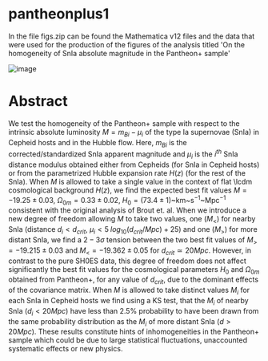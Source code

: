 # pantheonplus1
In the file figs.zip can be found the Mathematica v12 files and the data that were used for the production of the figures of the analysis titled 'On the homogeneity of SnIa absolute magnitude in the Pantheon+ sample' 

![image](https://user-images.githubusercontent.com/88026221/210337393-c58fac4b-581b-43b1-b6fe-75c4885eac30.png)


# Abstract

We test the homogeneity of the Pantheon+ sample with respect to the intrinsic absolute luminosity $M=m_{Bi}-\mu_i$ of the type Ia supernovae (SnIa) in Cepheid hosts and in the Hubble flow. Here, $m_{Bi}$ is the corrected/standardized SnIa apparent magnitude and $\mu_i$ is the $i^{th}$ SnIa distance modulus obtained either from Cepheids (for SnIa in Cepheid hosts) or from the parametrized Hubble expansion rate $H(z)$ (for the rest of the SnIa). When $M$ is allowed to take a single value in the context of flat \lcdm cosmological background $H(z)$, we find the expected best fit values $M=-19.25\pm 0.03$, $\Omega_{0m}=0.33\pm 0.02$, $H_0=(73.4 \pm 1)$~km~s$^{-1}$~Mpc$^{-1}$ consistent with the original analysis of Brout et. al. When we introduce a new degree of freedom allowing $M$ to take two values, one ($M_<$) for nearby SnIa (distance $d_i<d_{crit}$, $\mu_i<5\;log_{10}(d_{crit}/Mpc)+25$) and one ($M_>$) for more distant SnIa, we find a $2-3\sigma$ tension between the two best fit values of $M_>=-19.215\pm 0.03$ and $M_<=-19.362\pm 0.05$ for $d_{crit}\simeq 20Mpc$.  However, in contrast to the pure SH0ES data, this degree of freedom does not affect significantly the best fit values for the cosmological parameters $H_0$ and $\Omega_{0m}$ obtained from Pantheon+, for any value of $d_{crit}$, due to the dominant effects of the covariance matrix. When $M$ is allowed to take distinct values $M_i$ for each SnIa in Cepheid hosts we find using a KS test, that the $M_i$ of nearby SnIa ($d_i<20Mpc$) have less than 2.5\% probability to have been drawn from the same probability distribution as the $M_i$ of more distant SnIa ($d>20Mpc$). These results constitute hints of inhomogeneities in the Pantheon+ sample which could be due to large statistical fluctuations, unaccounted systematic effects or new physics.
